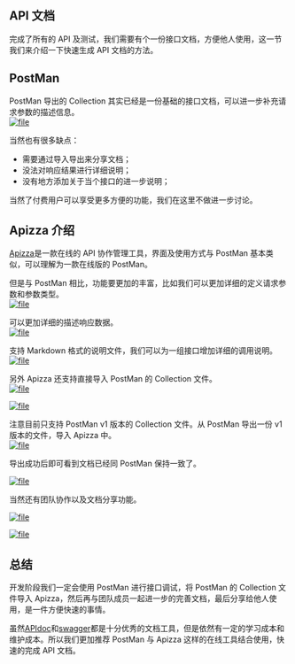 ## API 文档

完成了所有的 API 及测试，我们需要有个一份接口文档，方便他人使用，这一节我们来介绍一下快速生成 API 文档的方法。

## PostMan

PostMan 导出的 Collection 其实已经是一份基础的接口文档，可以进一步补充请求参数的描述信息。  
[![](https://iocaffcdn.phphub.org/uploads/images/201802/26/3995/7id2suHJ2f.png "file")](https://iocaffcdn.phphub.org/uploads/images/201802/26/3995/7id2suHJ2f.png)

当然也有很多缺点：

* 需要通过导入导出来分享文档；
* 没法对响应结果进行详细说明；
* 没有地方添加关于当个接口的进一步说明；

当然了付费用户可以享受更多方便的功能，我们在这里不做进一步讨论。

## Apizza 介绍

[Apizza](http://apizza.cc/)是一款在线的 API 协作管理工具，界面及使用方式与 PostMan 基本类似，可以理解为一款在线版的 PostMan。

但是与 PostMan 相比，功能要更加的丰富，比如我们可以更加详细的定义请求参数和参数类型。  
[![](https://iocaffcdn.phphub.org/uploads/images/201802/26/3995/ac45EIxMO8.png "file")](https://iocaffcdn.phphub.org/uploads/images/201802/26/3995/ac45EIxMO8.png)

可以更加详细的描述响应数据。  
[![](https://iocaffcdn.phphub.org/uploads/images/201802/26/3995/6ftAX4nr9x.png "file")](https://iocaffcdn.phphub.org/uploads/images/201802/26/3995/6ftAX4nr9x.png)

支持 Markdown 格式的说明文件，我们可以为一组接口增加详细的调用说明。  
[![](https://iocaffcdn.phphub.org/uploads/images/201802/26/3995/Zxslw4IC6p.png "file")](https://iocaffcdn.phphub.org/uploads/images/201802/26/3995/Zxslw4IC6p.png)

另外 Apizza 还支持直接导入 PostMan 的 Collection 文件。  
[![](https://iocaffcdn.phphub.org/uploads/images/201802/26/3995/ZztvwmTFLp.png "file")](https://iocaffcdn.phphub.org/uploads/images/201802/26/3995/ZztvwmTFLp.png)

[![](https://iocaffcdn.phphub.org/uploads/images/201802/26/3995/3cFU2VGobc.png "file")](https://iocaffcdn.phphub.org/uploads/images/201802/26/3995/3cFU2VGobc.png)

注意目前只支持 PostMan v1 版本的 Collection 文件。从 PostMan 导出一份 v1 版本的文件，导入 Apizza 中。  
[![](https://iocaffcdn.phphub.org/uploads/images/201802/26/3995/S22wTH325T.png "file")](https://iocaffcdn.phphub.org/uploads/images/201802/26/3995/S22wTH325T.png)

导出成功后即可看到文档已经同 PostMan 保持一致了。

[![](https://iocaffcdn.phphub.org/uploads/images/201802/26/3995/8UTTXcGJvo.png "file")](https://iocaffcdn.phphub.org/uploads/images/201802/26/3995/8UTTXcGJvo.png)

当然还有团队协作以及文档分享功能。

[![](https://iocaffcdn.phphub.org/uploads/images/201802/26/3995/PC46cVdJ13.png "file")](https://iocaffcdn.phphub.org/uploads/images/201802/26/3995/PC46cVdJ13.png)

[![](https://iocaffcdn.phphub.org/uploads/images/201802/26/3995/jTnZODHo8f.png "file")](https://iocaffcdn.phphub.org/uploads/images/201802/26/3995/jTnZODHo8f.png)

## 总结

开发阶段我们一定会使用 PostMan 进行接口调试，将 PostMan 的 Collection 文件导入 Apizza，然后再与团队成员一起进一步的完善文档，最后分享给他人使用，是一件方便快速的事情。

虽然[APIdoc](http://apidocjs.com/)和[swagger](https://swagger.io/)都是十分优秀的文档工具，但是依然有一定的学习成本和维护成本。所以我们更加推荐 PostMan 与 Apizza 这样的在线工具结合使用，快速的完成 API 文档。

